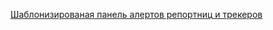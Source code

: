 [Шаблонизированая панель алертов репортниц и трекеров](https://yasm.yandex-team.ru/template/alert/controllers-alerts/)
